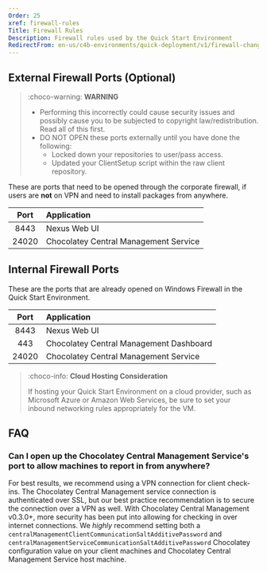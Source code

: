 ```yaml
---
Order: 25
xref: firewall-rules
Title: Firewall Rules
Description: Firewall rules used by the Quick Start Environment
RedirectFrom: en-us/c4b-environments/quick-deployment/v1/firewall-changes
---
```


## External Firewall Ports (Optional)

> :choco-warning: **WARNING**
>
> - Performing this incorrectly could cause security issues and possibly cause you to be subjected to copyright law/redistribution.
>   Read all of this first.
> - DO NOT OPEN these ports externally until you have done the following:
>   - Locked down your repositories to user/pass access.
>   - Updated your ClientSetup script within the raw client repository.

These are ports that need to be opened through the corporate firewall, if users are **not** on VPN and need to install packages from anywhere.

| Port  | Application                |
| :---: | :------------------------- |
| 8443  | Nexus Web UI               |
| 24020 | Chocolatey Central Management Service |

## Internal Firewall Ports

These are the ports that are already opened on Windows Firewall in the Quick Start Environment.

| Port  | Application   |
| :---: | :------------ |
| 8443  | Nexus Web UI  |
|  443  | Chocolatey Central Management Dashboard |
| 24020 | Chocolatey Central Management Service   |

> :choco-info: **Cloud Hosting Consideration**
>
> If hosting your Quick Start Environment on a cloud provider, such as Microsoft Azure or Amazon Web Services, be sure to set your inbound networking rules appropriately for the VM.

## FAQ

### Can I open up the Chocolatey Central Management Service's port to allow machines to report in from anywhere?

For best results, we recommend using a VPN connection for client check-ins.
The Chocolatey Central Management service connection is authenticated over SSL, but our best practice recommendation is to secure the connection over a VPN as well.
With Chocolatey Central Management v0.3.0+, more security has been put into allowing for checking in over internet connections. We _highly_ recommend setting both a `centralManagementClientCommunicationSaltAdditivePassword` and `centralManagementServiceCommunicationSaltAdditivePassword` Chocolatey configuration value on your client machines and Chocolatey Central Management Service host machine.
